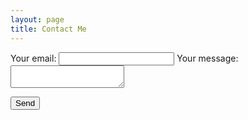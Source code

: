 ```yaml
---
layout: page
title: Contact Me
---
```


<!-- modify this form HTML and place wherever you want your form -->

<form
  action="https://formspree.io/mjvvzwoj"
  method="POST"
>
  <label>
    Your email:
    <input type="text" name="_replyto">
  </label>
  <label>
    Your message:
    <textarea name="message"></textarea>
  </label>

  <!-- your other form fields go here -->

  <button type="submit" class="c-btn">Send</button>
</form>